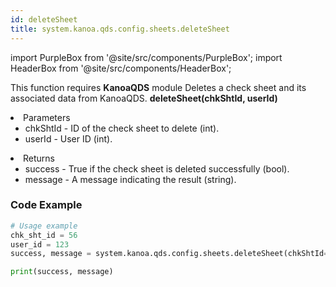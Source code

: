 ```yaml
---
id: deleteSheet
title: system.kanoa.qds.config.sheets.deleteSheet
---
```


import PurpleBox from '@site/src/components/PurpleBox';
import HeaderBox from '@site/src/components/HeaderBox';

<PurpleBox>This function requires <b>KanoaQDS</b> module</PurpleBox>
<HeaderBox header="Description">Deletes a check sheet and its associated data from KanoaQDS.</HeaderBox>
<HeaderBox header="Syntax">
    <b>deleteSheet(chkShtId, userId)</b>
    <li> Parameters <br />
        <ul>
            <li>chkShtId - ID of the check sheet to delete (int).</li>
            <li>userId - User ID (int).</li>
        </ul>
    </li>
    <li> Returns <br />
        <ul>
            <li>success - True if the check sheet is deleted successfully (bool).</li>
            <li>message - A message indicating the result (string).</li>
        </ul>
    </li>
</HeaderBox>

### Code Example
```python
# Usage example
chk_sht_id = 56
user_id = 123
success, message = system.kanoa.qds.config.sheets.deleteSheet(chkShtId=chk_sht_id, userId=user_id)

print(success, message)


